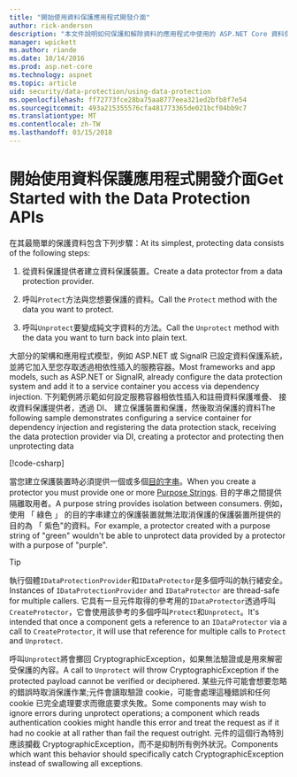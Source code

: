 ```yaml
---
title: "開始使用資料保護應用程式開發介面"
author: rick-anderson
description: "本文件說明如何保護和解除資料的應用程式中使用的 ASP.NET Core 資料保護 Api。"
manager: wpickett
ms.author: riande
ms.date: 10/14/2016
ms.prod: asp.net-core
ms.technology: aspnet
ms.topic: article
uid: security/data-protection/using-data-protection
ms.openlocfilehash: ff72773fce28ba75aa8777eea321ed2bfb8f7e54
ms.sourcegitcommit: 493a215355576cfa481773365de021bcf04bb9c7
ms.translationtype: MT
ms.contentlocale: zh-TW
ms.lasthandoff: 03/15/2018
---
```

# <a name="get-started-with-the-data-protection-apis"></a><span data-ttu-id="ca7a2-103">開始使用資料保護應用程式開發介面</span><span class="sxs-lookup"><span data-stu-id="ca7a2-103">Get Started with the Data Protection APIs</span></span>

<a name="security-data-protection-getting-started"></a>

<span data-ttu-id="ca7a2-104">在其最簡單的保護資料包含下列步驟：</span><span class="sxs-lookup"><span data-stu-id="ca7a2-104">At its simplest, protecting data consists of the following steps:</span></span>

1. <span data-ttu-id="ca7a2-105">從資料保護提供者建立資料保護裝置。</span><span class="sxs-lookup"><span data-stu-id="ca7a2-105">Create a data protector from a data protection provider.</span></span>

2. <span data-ttu-id="ca7a2-106">呼叫`Protect`方法與您想要保護的資料。</span><span class="sxs-lookup"><span data-stu-id="ca7a2-106">Call the `Protect` method with the data you want to protect.</span></span>

3. <span data-ttu-id="ca7a2-107">呼叫`Unprotect`要變成純文字資料的方法。</span><span class="sxs-lookup"><span data-stu-id="ca7a2-107">Call the `Unprotect` method with the data you want to turn back into plain text.</span></span>

<span data-ttu-id="ca7a2-108">大部分的架構和應用程式模型，例如 ASP.NET 或 SignalR 已設定資料保護系統，並將它加入至您存取透過相依性插入的服務容器。</span><span class="sxs-lookup"><span data-stu-id="ca7a2-108">Most frameworks and app models, such as ASP.NET or SignalR, already configure the data protection system and add it to a service container you access via dependency injection.</span></span> <span data-ttu-id="ca7a2-109">下列範例將示範如何設定服務容器相依性插入和註冊資料保護堆疊、 接收資料保護提供者，透過 DI、 建立保護裝置和保護，然後取消保護的資料</span><span class="sxs-lookup"><span data-stu-id="ca7a2-109">The following sample demonstrates configuring a service container for dependency injection and registering the data protection stack, receiving the data protection provider via DI, creating a protector and protecting then unprotecting data</span></span>

[!code-csharp[](../../security/data-protection/using-data-protection/samples/protectunprotect.cs?highlight=26,34,35,36,37,38,39,40)]

<span data-ttu-id="ca7a2-110">當您建立保護裝置時必須提供一個或多個[目的字串](consumer-apis/purpose-strings.md)。</span><span class="sxs-lookup"><span data-stu-id="ca7a2-110">When you create a protector you must provide one or more [Purpose Strings](consumer-apis/purpose-strings.md).</span></span> <span data-ttu-id="ca7a2-111">目的字串之間提供隔離取用者。</span><span class="sxs-lookup"><span data-stu-id="ca7a2-111">A purpose string provides isolation between consumers.</span></span> <span data-ttu-id="ca7a2-112">例如，使用 「 綠色 」 的目的字串建立的保護裝置就無法取消保護的保護裝置所提供的目的為 「 紫色"的資料。</span><span class="sxs-lookup"><span data-stu-id="ca7a2-112">For example, a protector created with a purpose string of "green" wouldn't be able to unprotect data provided by a protector with a purpose of "purple".</span></span>

>[!TIP]
> <span data-ttu-id="ca7a2-113">執行個體`IDataProtectionProvider`和`IDataProtector`是多個呼叫的執行緒安全。</span><span class="sxs-lookup"><span data-stu-id="ca7a2-113">Instances of `IDataProtectionProvider` and `IDataProtector` are thread-safe for multiple callers.</span></span> <span data-ttu-id="ca7a2-114">它具有一旦元件取得的參考用的`IDataProtector`透過呼叫`CreateProtector`，它會使用該參考的多個呼叫`Protect`和`Unprotect`。</span><span class="sxs-lookup"><span data-stu-id="ca7a2-114">It's intended that once a component gets a reference to an `IDataProtector` via a call to `CreateProtector`, it will use that reference for multiple calls to `Protect` and `Unprotect`.</span></span>
>
><span data-ttu-id="ca7a2-115">呼叫`Unprotect`將會擲回 CryptographicException，如果無法驗證或是用來解密受保護的內容。</span><span class="sxs-lookup"><span data-stu-id="ca7a2-115">A call to `Unprotect` will throw CryptographicException if the protected payload cannot be verified or deciphered.</span></span> <span data-ttu-id="ca7a2-116">某些元件可能會想要忽略的錯誤時取消保護作業;元件會讀取驗證 cookie，可能會處理這種錯誤和任何 cookie 已完全處理要求而徹底要求失敗。</span><span class="sxs-lookup"><span data-stu-id="ca7a2-116">Some components may wish to ignore errors during unprotect operations; a component which reads authentication cookies might handle this error and treat the request as if it had no cookie at all rather than fail the request outright.</span></span> <span data-ttu-id="ca7a2-117">元件的這個行為特別應該攔截 CryptographicException，而不是抑制所有例外狀況。</span><span class="sxs-lookup"><span data-stu-id="ca7a2-117">Components which want this behavior should specifically catch CryptographicException instead of swallowing all exceptions.</span></span>
